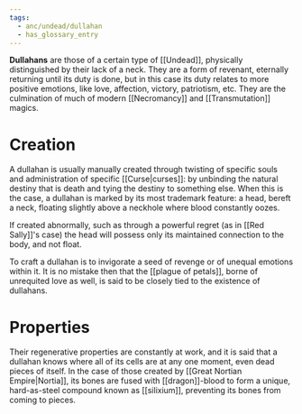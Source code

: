 ```yaml
---
tags:
  - anc/undead/dullahan
  - has_glossary_entry
---
```

**Dullahans** are those of a certain type of [[Undead]], physically distinguished by their lack of a neck. They are a form of revenant, eternally returning until its duty is done, but in this case its duty relates to more positive emotions, like love, affection, victory, patriotism, etc. They are the culmination of much of modern [[Necromancy]] and [[Transmutation]] magics.

# Creation
A dullahan is usually manually created through twisting of specific souls and administration of specific [[Curse|curses]]: by unbinding the natural destiny that is death and tying the destiny to something else. When this is the case, a dullahan is marked by its most trademark feature: a head, bereft a neck, floating slightly above a neckhole where blood constantly oozes. 

If created abnormally, such as through a powerful regret (as in [[Red Sally]]'s case) the head will possess only its maintained connection to the body, and not float.

To craft a dullahan is to invigorate a seed of revenge or of unequal emotions within it. It is no mistake then that the [[plague of petals]], borne of unrequited love as well, is said to be closely tied to the existence of dullahans.

# Properties
Their regenerative properties are constantly at work, and it is said that a dullahan knows where all of its cells are at any one moment, even dead pieces of itself. In the case of those created by [[Great Nortian Empire|Nortia]], its bones are fused with [[dragon]]-blood to form a unique, hard-as-steel compound known as [[silixium]], preventing its bones from coming to pieces.

